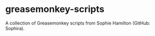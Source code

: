 greasemonkey-scripts
====================

A collection of Greasemonkey scripts from Sophie Hamilton (GitHub: Sophira).
